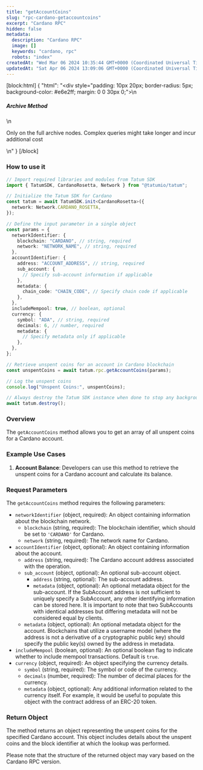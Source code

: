 ```yaml
---
title: "getAccountCoins"
slug: "rpc-cardano-getaccountcoins"
excerpt: "Cardano RPC"
hidden: false
metadata:
  description: "Cardano RPC"
  image: []
  keywords: "cardano, rpc"
  robots: "index"
createdAt: "Wed Mar 06 2024 10:35:44 GMT+0000 (Coordinated Universal Time)"
updatedAt: "Sat Apr 06 2024 13:09:06 GMT+0000 (Coordinated Universal Time)"
---
```


[block:html]
{
"html": "<div style=\"padding: 10px 20px; border-radius: 5px; background-color: #e6e2ff; margin: 0 0 30px 0;\">\n <h5>Archive Method</h5>\n <p>Only on the full archive nodes. Complex queries might take longer and incur additional cost</p>\n</div>"
}
[/block]

### How to use it

```typescript
// Import required libraries and modules from Tatum SDK
import { TatumSDK, CardanoRosetta, Network } from "@tatumio/tatum";

// Initialize the Tatum SDK for Cardano
const tatum = await TatumSDK.init<CardanoRosetta>({
  network: Network.CARDANO_ROSETTA,
});

// Define the input parameter in a single object
const params = {
  networkIdentifier: {
    blockchain: "CARDANO", // string, required
    network: "NETWORK_NAME", // string, required
  },
  accountIdentifier: {
    address: "ACCOUNT_ADDRESS", // string, required
    sub_account: {
      // Specify sub-account information if applicable
    },
    metadata: {
      chain_code: "CHAIN_CODE", // Specify chain code if applicable
    },
  },
  includeMempool: true, // boolean, optional
  currency: {
    symbol: "ADA", // string, required
    decimals: 6, // number, required
    metadata: {
      // Specify metadata only if applicable
    },
  },
};

// Retrieve unspent coins for an account in Cardano blockchain
const unspentCoins = await tatum.rpc.getAccountCoins(params);

// Log the unspent coins
console.log("Unspent Coins:", unspentCoins);

// Always destroy the Tatum SDK instance when done to stop any background processes
await tatum.destroy();
```

### Overview

The `getAccountCoins` method allows you to get an array of all unspent coins for a Cardano account.

### Example Use Cases

1. **Account Balance**: Developers can use this method to retrieve the unspent coins for a Cardano account and calculate its balance.

### Request Parameters

The `getAccountCoins` method requires the following parameters:

- `networkIdentifier` (object, required): An object containing information about the blockchain network.
  - `blockchain` (string, required): The blockchain identifier, which should be set to `'CARDANO'` for Cardano.
  - `network` (string, required): The network name for Cardano.
- `accountIdentifier` (object, optional): An object containing information about the account.
  - `address` (string, required): The Cardano account address associated with the operation.
  - `sub_account` (object, optional): An optional sub-account object.
    - `address` (string, optional): The sub-account address.
    - `metadata` (object, optional): An optional metadata object for the sub-account. If the SubAccount address is not sufficient to uniquely specify a SubAccount, any other identifying information can be stored here. It is important to note that two SubAccounts with identical addresses but differing metadata will not be considered equal by clients.
  - `metadata` (object, optional): An optional metadata object for the account. Blockchains that utilize a username model (where the address is not a derivative of a cryptographic public key) should specify the public key(s) owned by the address in metadata.
- `includeMempool` (boolean, optional): An optional boolean flag to indicate whether to include mempool transactions. Default is `true`.
- `currency` (object, required): An object specifying the currency details.
  - `symbol` (string, required): The symbol or code of the currency.
  - `decimals` (number, required): The number of decimal places for the currency.
  - `metadata` (object, optional): Any additional information related to the currency itself. For example, it would be useful to populate this object with the contract address of an ERC-20 token.

### Return Object

The method returns an object representing the unspent coins for the specified Cardano account. This object includes details about the unspent coins and the block identifier at which the lookup was performed.

Please note that the structure of the returned object may vary based on the Cardano RPC version.
